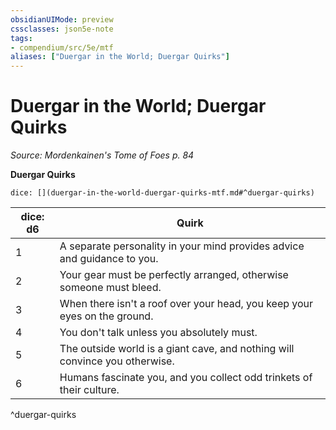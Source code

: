 ```yaml
---
obsidianUIMode: preview
cssclasses: json5e-note
tags:
- compendium/src/5e/mtf
aliases: ["Duergar in the World; Duergar Quirks"]
---
```

# Duergar in the World; Duergar Quirks
*Source: Mordenkainen's Tome of Foes p. 84* 

**Duergar Quirks**

`dice: [](duergar-in-the-world-duergar-quirks-mtf.md#^duergar-quirks)`

| dice: d6 | Quirk |
|----------|-------|
| 1 | A separate personality in your mind provides advice and guidance to you. |
| 2 | Your gear must be perfectly arranged, otherwise someone must bleed. |
| 3 | When there isn't a roof over your head, you keep your eyes on the ground. |
| 4 | You don't talk unless you absolutely must. |
| 5 | The outside world is a giant cave, and nothing will convince you otherwise. |
| 6 | Humans fascinate you, and you collect odd trinkets of their culture. |
^duergar-quirks